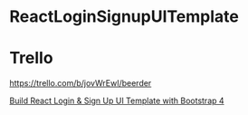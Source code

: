 # ReactLoginSignupUITemplate

# Trello
https://trello.com/b/jovWrEwI/beerder

[Build React Login & Sign Up UI Template with Bootstrap 4](https://www.positronx.io/build-react-login-sign-up-ui-template-with-bootstrap-4/)
